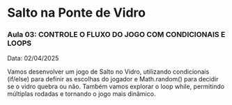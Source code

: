 # Salto na Ponte de Vidro

### Aula 03: CONTROLE O FLUXO DO JOGO COM CONDICIONAIS E LOOPS

Data: 02/04/2025

Vamos desenvolver um jogo de Salto no Vidro, utilizando condicionais (if/else) para definir as escolhas do jogador e Math.random() para decidir se o vidro quebra ou não. Também vamos explorar o loop while, permitindo múltiplas rodadas e tornando o jogo mais dinâmico.